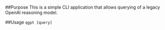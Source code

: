 ##Purpose
This is a simple CLI application that allows querying of a legacy OpenAI reasoning model.

##Usage
`qgpt [query]`
